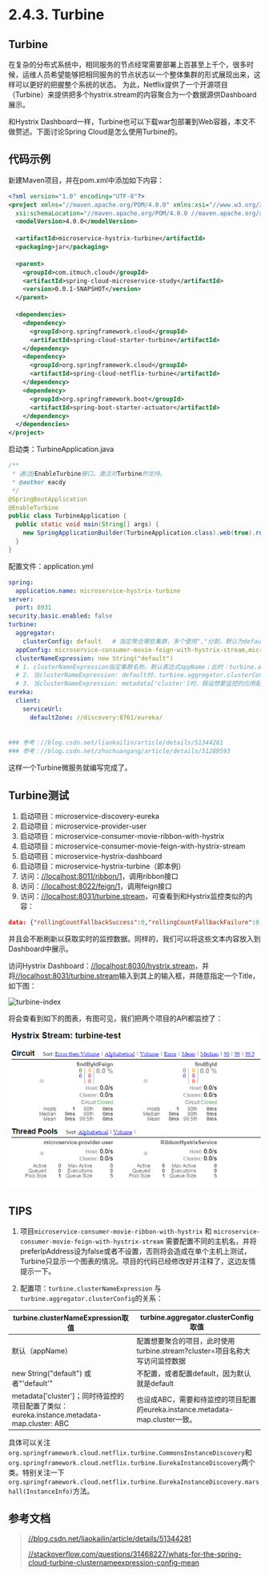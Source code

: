 # 2.4.3. Turbine



## Turbine

在复杂的分布式系统中，相同服务的节点经常需要部署上百甚至上千个，很多时候，运维人员希望能够把相同服务的节点状态以一个整体集群的形式展现出来，这样可以更好的把握整个系统的状态。 为此，Netflix提供了一个开源项目（Turbine）来提供把多个hystrix.stream的内容聚合为一个数据源供Dashboard展示。 

和Hystrix Dashboard一样，Turbine也可以下载war包部署到Web容器，本文不做赘述。下面讨论Spring Cloud是怎么使用Turbine的。



## 代码示例

新建Maven项目，并在pom.xml中添加如下内容：

```xml
<?xml version="1.0" encoding="UTF-8"?>
<project xmlns="//maven.apache.org/POM/4.0.0" xmlns:xsi="//www.w3.org/2001/XMLSchema-instance"
  xsi:schemaLocation="//maven.apache.org/POM/4.0.0 //maven.apache.org/xsd/maven-4.0.0.xsd">
  <modelVersion>4.0.0</modelVersion>

  <artifactId>microservice-hystrix-turbine</artifactId>
  <packaging>jar</packaging>

  <parent>
    <groupId>com.itmuch.cloud</groupId>
    <artifactId>spring-cloud-microservice-study</artifactId>
    <version>0.0.1-SNAPSHOT</version>
  </parent>

  <dependencies>
    <dependency>
      <groupId>org.springframework.cloud</groupId>
      <artifactId>spring-cloud-starter-turbine</artifactId>
    </dependency>
    <dependency>
      <groupId>org.springframework.cloud</groupId>
      <artifactId>spring-cloud-netflix-turbine</artifactId>
    </dependency>
    <dependency>
      <groupId>org.springframework.boot</groupId>
      <artifactId>spring-boot-starter-actuator</artifactId>
    </dependency>
  </dependencies>
</project>
```

启动类：TurbineApplication.java

```java
/**
 * 通过@EnableTurbine接口，激活对Turbine的支持。
 * @author eacdy
 */
@SpringBootApplication
@EnableTurbine
public class TurbineApplication {
  public static void main(String[] args) {
    new SpringApplicationBuilder(TurbineApplication.class).web(true).run(args);
  }
}
```

配置文件：application.yml

```yaml
spring:
  application.name: microservice-hystrix-turbine
server:
  port: 8031
security.basic.enabled: false
turbine:
  aggregator:
    clusterConfig: default   # 指定聚合哪些集群，多个使用","分割，默认为default。可使用//.../turbine.stream?cluster={clusterConfig之一}访问
  appConfig: microservice-consumer-movie-feign-with-hystrix-stream,microservice-consumer-movie-ribbon-with-hystrix  ### 配置Eureka中的serviceId列表，表明监控哪些服务
  clusterNameExpression: new String("default")
  # 1. clusterNameExpression指定集群名称，默认表达式appName；此时：turbine.aggregator.clusterConfig需要配置想要监控的应用名称
  # 2. 当clusterNameExpression: default时，turbine.aggregator.clusterConfig可以不写，因为默认就是default
  # 3. 当clusterNameExpression: metadata['cluster']时，假设想要监控的应用配置了eureka.instance.metadata-map.cluster: ABC，则需要配置，同时turbine.aggregator.clusterConfig: ABC
eureka:
  client:
    serviceUrl:
      defaultZone: //discovery:8761/eureka/
      
      
### 参考：//blog.csdn.net/liaokailin/article/details/51344281
### 参考：//blog.csdn.net/zhuchuangang/article/details/51289593
```

这样一个Turbine微服务就编写完成了。



## Turbine测试

1. 启动项目：microservice-discovery-eureka
2. 启动项目：microservice-provider-user
3. 启动项目：microservice-consumer-movie-ribbon-with-hystrix
4. 启动项目：microservice-consumer-movie-feign-with-hystrix-stream
5. 启动项目：microservice-hystrix-dashboard
6. 启动项目：microservice-hystrix-turbine（即本例）
7. 访问：[//localhost:8011/ribbon/1](//localhost:8011/ribbon/1)，调用ribbon接口
8. 访问：[//localhost:8022/feign/1](//localhost:8022/feign/1)，调用feign接口
9. 访问：[//localhost:8031/turbine.stream](//localhost:8031/turbine.stream)，可查看到和Hystrix监控类似的内容：

```json
data: {"rollingCountFallbackSuccess":0,"rollingCountFallbackFailure":0,"propertyValue_circuitBreakerRequestVolumeThreshold":20,"p
```

并且会不断刷新以获取实时的监控数据。同样的，我们可以将这些文本内容放入到Dashboard中展示。

访问Hystrix Dashboard：[//localhost:8030/hystrix.stream](//localhost:8030/hystrix.stream)，并将[//localhost:8031/turbine.stream](//localhost:8031/turbine.stream)输入到其上的输入框，并随意指定一个Title，如下图：

![turbine-index](learn-java/learn-spring-cloud/wiki/distlearn-java/learn-spring-cloud/wiki/dist/images/turbine-01.png)

将会查看到如下的图表，有图可见，我们把两个项目的API都监控了：

![turbine-chart](learn-java/learn-spring-cloud/wiki/dist/images/turbine-02.png)



## TIPS

1. 项目`microservice-consumer-movie-ribbon-with-hystrix` 和 `microservice-consumer-movie-feign-with-hystrix-stream` 需要配置不同的主机名，并将preferIpAddress设为false或者不设置，否则将会造成在单个主机上测试，Turbine只显示一个图表的情况。项目的代码已经修改好并注释了，这边友情提示一下。

2. 配置项：`turbine.clusterNameExpression` 与 `turbine.aggregator.clusterConfig`的关系：

| turbine.clusterNameExpression取值          | turbine.aggregator.clusterConfig 取值      |
| ---------------------------------------- | ---------------------------------------- |
| 默认（appName）                              | 配置想要聚合的项目，此时使用turbine.stream?cluster=项目名称大写访问监控数据 |
| new String("default") 或者"'default'"      | 不配置，或者配置default，因为默认就是default            |
| metadata['cluster']；同时待监控的项目配置了类似：eureka.instance.metadata-map.cluster: ABC | 也设成ABC，需要和待监控的项目配置的eureka.instance.metadata-map.cluster一致。 |

具体可以关注`org.springframework.cloud.netflix.turbine.CommonsInstanceDiscovery`和`org.springframework.cloud.netflix.turbine.EurekaInstanceDiscovery`两个类。特别关注一下`org.springframework.cloud.netflix.turbine.EurekaInstanceDiscovery.marshall(InstanceInfo)`方法。



## 参考文档

> [//blog.csdn.net/liaokailin/article/details/51344281](//blog.csdn.net/liaokailin/article/details/51344281)
>
> [//stackoverflow.com/questions/31468227/whats-for-the-spring-cloud-turbine-clusternameexpression-config-mean](//stackoverflow.com/questions/31468227/whats-for-the-spring-cloud-turbine-clusternameexpression-config-mean)

